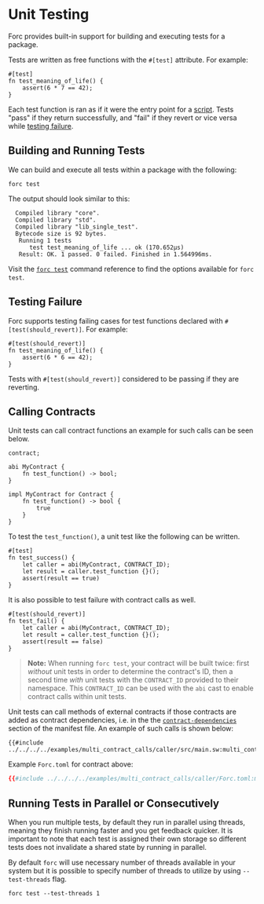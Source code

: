 # Unit Testing

Forc provides built-in support for building and executing tests for a package.

Tests are written as free functions with the `#[test]` attribute. For example:

```sway
#[test]
fn test_meaning_of_life() {
    assert(6 * 7 == 42);
}
```

Each test function is ran as if it were the entry point for a
[script](../sway-program-types/scripts.md). Tests "pass" if they return
successfully, and "fail" if they revert or vice versa while [testing failure](#testing-failure).

## Building and Running Tests

We can build and execute all tests within a package with the following:

```console
forc test
```

The output should look similar to this:

```console
  Compiled library "core".
  Compiled library "std".
  Compiled library "lib_single_test".
  Bytecode size is 92 bytes.
   Running 1 tests
      test test_meaning_of_life ... ok (170.652µs)
   Result: OK. 1 passed. 0 failed. Finished in 1.564996ms.
```

Visit the [`forc test`](../forc/commands/forc_test.md) command reference to find
the options available for `forc test`.

## Testing Failure

Forc supports testing failing cases for test functions declared with `#[test(should_revert)]`. For example:

```sway
#[test(should_revert)]
fn test_meaning_of_life() {
    assert(6 * 6 == 42);
}
```

Tests with `#[test(should_revert)]` considered to be passing if they are reverting.

## Calling Contracts

Unit tests can call contract functions an example for such calls can be seen below.

```sway
contract;

abi MyContract {
    fn test_function() -> bool;
}

impl MyContract for Contract {
    fn test_function() -> bool {
        true
    }
}
```

To test the `test_function()`, a unit test like the following can be written.

```sway
#[test]
fn test_success() {
    let caller = abi(MyContract, CONTRACT_ID);
    let result = caller.test_function {}();
    assert(result == true)
}
```

It is also possible to test failure with contract calls as well.

```sway
#[test(should_revert)]
fn test_fail() {
    let caller = abi(MyContract, CONTRACT_ID);
    let result = caller.test_function {}();
    assert(result == false)
}
```

> **Note:** When running `forc test`, your contract will be built twice: first *without* unit tests in order to determine the contract's ID, then a second time *with* unit tests with the `CONTRACT_ID` provided to their namespace. This `CONTRACT_ID` can be used with the `abi` cast to enable contract calls within unit tests.

Unit tests can call methods of external contracts if those contracts are added as contract dependencies, i.e. in the the [`contract-dependencies`](../forc/manifest_reference.md#the-contract-dependencies-section) section of the manifest file. An example of such calls is shown below:

```sway
{{#include ../../../../examples/multi_contract_calls/caller/src/main.sw:multi_contract_calls}}
```

Example `Forc.toml` for contract above:

```toml
{{#include ../../../../examples/multi_contract_calls/caller/Forc.toml:multi_contract_call_toml}}
```

## Running Tests in Parallel or Consecutively

When you run multiple tests, by default they run in parallel using threads, meaning they finish running faster and you get feedback quicker. It is important to note that each test is assigned their own storage so different tests does not invalidate a shared state by running in parallel.

By default `forc` will use necessary number of threads available in your system but it is possible to specify number of threads to utilize by using `--test-threads` flag.

```console
forc test --test-threads 1
```
